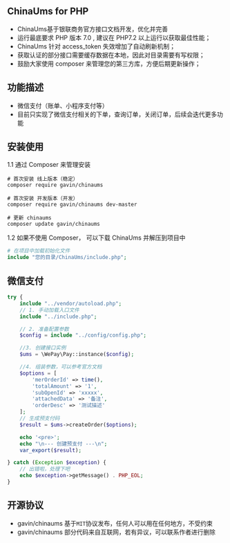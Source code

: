 ChinaUms for PHP
----

* ChinaUms基于银联商务官方接口文档开发，优化并完善
* 运行最底要求 PHP 版本 7.0 , 建议在 PHP7.2 以上运行以获取最佳性能；
* ChinaUms 针对 access_token 失效增加了自动刷新机制；
* 获取认证的部分接口需要缓存数据在本地，因此对目录需要有写权限；
* 鼓励大家使用 composer 来管理您的第三方库，方便后期更新操作；

功能描述
----

* 微信支付（账单、小程序支付等）
* 目前只实现了微信支付相关的下单，查询订单，关闭订单，后续会迭代更多功能

安装使用
----
1.1 通过 Composer 来管理安装

```shell
# 首次安装 线上版本（稳定）
composer require gavin/chinaums

# 首次安装 开发版本（开发）
composer require gavin/chinaums dev-master

# 更新 chinaums
composer update gavin/chinaums
```

1.2 如果不使用 Composer， 可以下载 ChinaUms 并解压到项目中

```php
# 在项目中加载初始化文件
include "您的目录/ChinaUms/include.php";
```

微信支付
---

```php
try {
    include "../vendor/autoload.php";
    // 1. 手动加载入口文件
    include "../include.php";

    // 2. 准备配置参数
    $config = include "../config/config.php";

    //3. 创建接口实例
    $ums = \WePay\Pay::instance($config);

    //4. 组装参数，可以参考官方文档
    $options = [
        'merOrderId' => time(),
        'totalAmount' => '1',
        'subOpenId' => 'xxxxx',
        'attachedData' => '备注',
        'orderDesc' => '测试描述'
    ];
    // 生成预支付码
    $result = $ums->createOrder($options);

    echo '<pre>';
    echo "\n--- 创建预支付 ---\n";
    var_export($result);

} catch (Exception $exception) {
    // 出错啦，处理下吧
    echo $exception->getMessage() . PHP_EOL;
}
```

开源协议
----

* gavin/chinaums 基于`MIT`协议发布，任何人可以用在任何地方，不受约束
* gavin/chinaums 部分代码来自互联网，若有异议，可以联系作者进行删除
